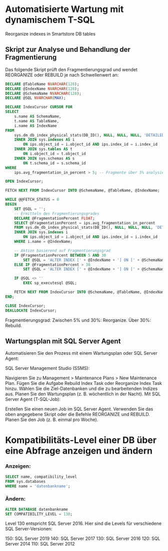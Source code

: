 # Automatisierte Wartung mit dynamischem T-SQL
Reorganize indexes in Smartstore DB tables

## Skript zur Analyse und Behandlung der Fragmentierung
Das folgende Skript prüft den Fragmentierungsgrad und wendet REORGANIZE oder REBUILD je nach Schwellenwert an:
```sql
DECLARE @TableName NVARCHAR(128);
DECLARE @IndexName NVARCHAR(128);
DECLARE @SchemaName NVARCHAR(128);
DECLARE @SQL NVARCHAR(MAX);

DECLARE IndexCursor CURSOR FOR
SELECT 
    s.name AS SchemaName,
    t.name AS TableName,
    i.name AS IndexName
FROM 
    sys.dm_db_index_physical_stats(DB_ID(), NULL, NULL, NULL, 'DETAILED') AS ips
    INNER JOIN sys.indexes AS i
        ON ips.object_id = i.object_id AND ips.index_id = i.index_id
    INNER JOIN sys.tables AS t
        ON i.object_id = t.object_id
    INNER JOIN sys.schemas AS s
        ON t.schema_id = s.schema_id
WHERE 
    ips.avg_fragmentation_in_percent > 5; -- Fragmente über 5% analysieren

OPEN IndexCursor;

FETCH NEXT FROM IndexCursor INTO @SchemaName, @TableName, @IndexName;

WHILE @@FETCH_STATUS = 0
BEGIN
    SET @SQL = '';
    -- Ermitteln des Fragmentierungsgrades
    DECLARE @FragmentationPercent FLOAT;
    SELECT @FragmentationPercent = ips.avg_fragmentation_in_percent
    FROM sys.dm_db_index_physical_stats(DB_ID(), NULL, NULL, NULL, 'DETAILED') ips
    INNER JOIN sys.indexes i
        ON ips.object_id = i.object_id AND ips.index_id = i.index_id
    WHERE i.name = @IndexName;

    -- Aktion basierend auf Fragmentierungsgrad
    IF @FragmentationPercent BETWEEN 5 AND 30
        SET @SQL = 'ALTER INDEX [' + @IndexName + '] ON [' + @SchemaName + '].[' + @TableName + '] REORGANIZE;';
    ELSE IF @FragmentationPercent > 30
        SET @SQL = 'ALTER INDEX [' + @IndexName + '] ON [' + @SchemaName + '].[' + @TableName + '] REBUILD;';

    IF @SQL <> ''
        EXEC sp_executesql @SQL;

    FETCH NEXT FROM IndexCursor INTO @SchemaName, @TableName, @IndexName;
END;

CLOSE IndexCursor;
DEALLOCATE IndexCursor;
```
Fragmentierungsgrad:
Zwischen 5% und 30%: Reorganize.
Über 30%: Rebuild.

## Wartungsplan mit SQL Server Agent
Automatisieren Sie den Prozess mit einem Wartungsplan oder SQL Server Agent:

SQL Server Management Studio (SSMS):

Navigieren Sie zu Management > Maintenance Plans > New Maintenance Plan.
Fügen Sie die Aufgabe Rebuild Index Task oder Reorganize Index Task hinzu.
Wählen Sie die Ziel-Datenbanken und die zu bearbeitenden Indizes aus.
Planen Sie den Wartungsplan (z. B. wöchentlich in der Nacht).
Mit SQL Server Agent (T-SQL-Job):

Erstellen Sie einen neuen Job im SQL Server Agent.
Verwenden Sie das oben angegebene Skript oder die Befehle REORGANIZE und REBUILD.
Planen Sie den Job (z. B. einmal pro Woche).


# Kompatibilitäts-Level einer DB über eine Abfrage anzeigen und ändern

### Anzeigen:
```sql
SELECT name, compatibility_level 
FROM sys.databases 
WHERE name = 'datenbankname';
```

### Ändern:
```sql
ALTER DATABASE datenbankname
SET COMPATIBILITY_LEVEL = 130;
```

Level 130 entspricht SQL Server 2016. Hier sind die Levels für verschiedene SQL Server-Versionen:

150: SQL Server 2019
140: SQL Server 2017
130: SQL Server 2016
120: SQL Server 2014
110: SQL Server 2012



